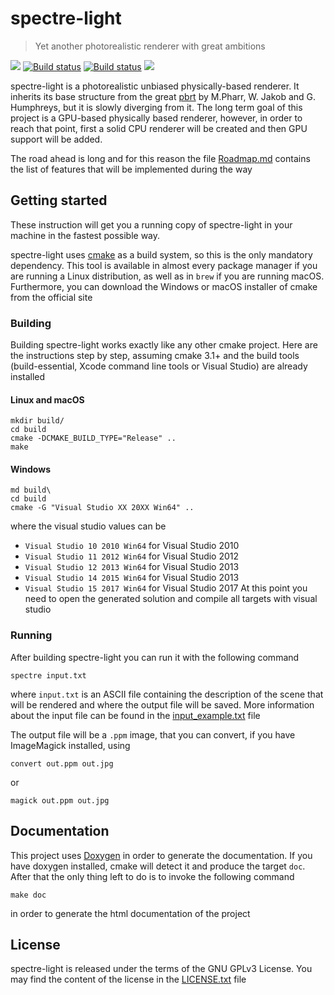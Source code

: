 # spectre-light
>Yet another photorealistic renderer with great ambitions

[![](https://img.shields.io/github/release/davidepi/spectre-light.svg)](https://github.com/davidepi/spectre-light/releases)
[![Build status](https://travis-ci.org/davidepi/spectre-light.svg?branch=master)](https://travis-ci.org/davidepi/spectre-light)
[![Build status](https://ci.appveyor.com/api/projects/status/d4bx9kjo42nnpfy5/branch/master?svg=true)](https://ci.appveyor.com/project/darkstar13/spectre-light/branch/master)
[![](https://tokei.rs/b1/github/davidepi/spectre-light)](https://github.com/davidepi/spectre-light)

spectre-light is a photorealistic unbiased physically-based renderer. It inherits its base
structure from the great [pbrt](http://pbrt.org "pbrt homepage") by M.Pharr, W. Jakob and G.
Humphreys, but it is slowly diverging from it. The long term goal of this project is a
GPU-based physically based renderer, however, in order to reach that point, first a solid CPU
renderer will be created and then GPU support will be added.

The road ahead is long and for this reason the file [Roadmap.md](./Roadmap.md) contains the
list of features that will be implemented during the way

## Getting started

These instruction will get you a running copy of spectre-light in your machine in the fastest
possible way.

spectre-light uses [cmake](https://cmake.org "cmake homepage") as a build system, so this
is the only mandatory dependency. This tool is available in almost every package manager
if you are running a Linux distribution, as well as in `brew` if you are running macOS.
Furthermore, you can download the Windows or macOS installer of cmake from the official
site

### Building

Building spectre-light works exactly like any other cmake project.
Here are the instructions step by step, assuming cmake 3.1+ and the build tools (build-essential, Xcode command line tools or Visual Studio) are already installed

#### Linux and macOS
```
mkdir build/
cd build
cmake -DCMAKE_BUILD_TYPE="Release" ..
make
```

#### Windows
```
md build\
cd build
cmake -G "Visual Studio XX 20XX Win64" ..
```
where the visual studio values can be
- `Visual Studio 10 2010 Win64` for Visual Studio 2010
- `Visual Studio 11 2012 Win64` for Visual Studio 2012
- `Visual Studio 12 2013 Win64` for Visual Studio 2013
- `Visual Studio 14 2015 Win64` for Visual Studio 2013
- `Visual Studio 15 2017 Win64` for Visual Studio 2017
At this point you need to open the generated solution and compile all targets with visual
studio

### Running

After building spectre-light you can run it with the following command
```
spectre input.txt
```
where `input.txt` is an ASCII file containing the description of the scene that will be
rendered and where the output file will be saved. More information about the input file can be
found in the [input_example.txt](./input_example.txt) file

The output file will be a `.ppm` image, that you can convert, if you have ImageMagick installed,
using
```
convert out.ppm out.jpg
```
or
```
magick out.ppm out.jpg
```
 
 ## Documentation
 
 This project uses [Doxygen](http://doxygen.org) in order to generate the documentation.
 If you have doxygen installed, cmake will detect it and produce the target `doc`. After
 that the only thing left to do is to invoke the following command
 ```
 make doc
 ```
 in order to generate the html documentation of the project
 
 ## License
 
 spectre-light is released under the terms of the GNU GPLv3 License. You may find the
 content of the license in the [LICENSE.txt](./LICENSE.txt) file
